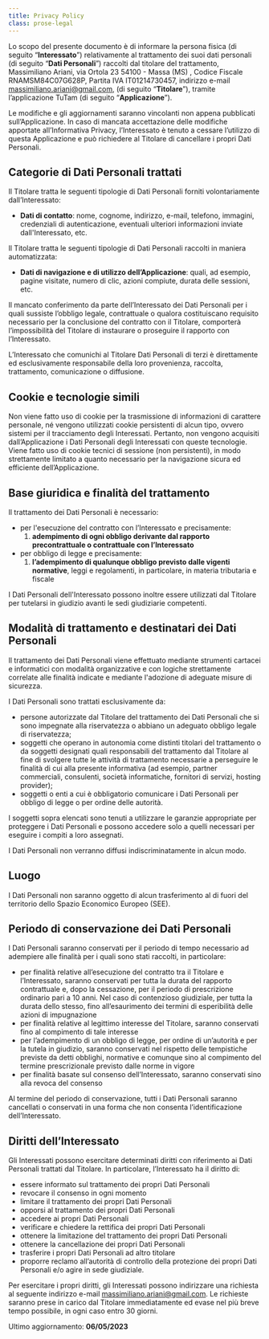 ```yaml
---
title: Privacy Policy
class: prose-legal
---
```


Lo scopo del presente documento è di informare la persona fisica (di seguito “**Interessato**”) relativamente al trattamento dei suoi dati personali (di seguito “**Dati Personali**”) raccolti dal titolare del trattamento, Massimiliano Ariani, via Ortola 23 54100 - Massa (MS) , Codice Fiscale RNAMSM84C07G628P, Partita IVA IT01214730457, indirizzo e-mail massimiliano.ariani@gmail.com, (di seguito “**Titolare**”), tramite l’applicazione TuTam (di seguito “**Applicazione**”).

Le modifiche e gli aggiornamenti saranno vincolanti non appena pubblicati sull’Applicazione. In caso di mancata accettazione delle modifiche apportate all’Informativa Privacy, l’Interessato è tenuto a cessare l’utilizzo di questa Applicazione e può richiedere al Titolare di cancellare i propri Dati Personali.

## Categorie di Dati Personali trattati

Il Titolare tratta le seguenti tipologie di Dati Personali forniti volontariamente dall’Interessato:

- **Dati di contatto**: nome, cognome, indirizzo, e-mail, telefono, immagini, credenziali di autenticazione, eventuali ulteriori informazioni inviate dall'Interessato, etc.

Il Titolare tratta le seguenti tipologie di Dati Personali raccolti in maniera automatizzata:

- **Dati di navigazione e di utilizzo dell’Applicazione**: quali, ad esempio, pagine visitate, numero di clic, azioni compiute, durata delle sessioni, etc.

Il mancato conferimento da parte dell’Interessato dei Dati Personali per i quali sussiste l’obbligo legale, contrattuale o qualora costituiscano requisito necessario per la conclusione del contratto con il Titolare, comporterà l’impossibilità del Titolare di instaurare o proseguire il rapporto con l’Interessato.

L’Interessato che comunichi al Titolare Dati Personali di terzi è direttamente ed esclusivamente responsabile della loro provenienza, raccolta, trattamento, comunicazione o diffusione.

## Cookie e tecnologie simili

Non viene fatto uso di cookie per la trasmissione di informazioni di carattere personale, né vengono utilizzati cookie persistenti di alcun tipo, ovvero sistemi per il tracciamento degli Interessati. Pertanto, non vengono acquisiti dall’Applicazione i Dati Personali degli Interessati con queste tecnologie. Viene fatto uso di cookie tecnici di sessione (non persistenti), in modo strettamente limitato a quanto necessario per la navigazione sicura ed efficiente dell’Applicazione.

## Base giuridica e finalità del trattamento

Il trattamento dei Dati Personali è necessario:

- per l'esecuzione del contratto con l’Interessato e precisamente:
  1.  **adempimento di ogni obbligo derivante dal rapporto precontrattuale o contrattuale con l’Interessato** 
- per obbligo di legge e precisamente:
  1.  **l’adempimento di qualunque obbligo previsto dalle vigenti normative**, leggi e regolamenti, in particolare, in materia tributaria e fiscale

I Dati Personali dell'Interessato possono inoltre essere utilizzati dal Titolare per tutelarsi in giudizio avanti le sedi giudiziarie competenti.

## Modalità di trattamento e destinatari dei Dati Personali

Il trattamento dei Dati Personali viene effettuato mediante strumenti cartacei e informatici con modalità organizzative e con logiche strettamente correlate alle finalità indicate e mediante l'adozione di adeguate misure di sicurezza.

I Dati Personali sono trattati esclusivamente da:

- persone autorizzate dal Titolare del trattamento dei Dati Personali che si sono impegnate alla riservatezza o abbiano un adeguato obbligo legale di riservatezza;
- soggetti che operano in autonomia come distinti titolari del trattamento o da soggetti designati quali responsabili del trattamento dal Titolare al fine di svolgere tutte le attività di trattamento necessarie a perseguire le finalità di cui alla presente informativa (ad esempio, partner commerciali, consulenti, società informatiche, fornitori di servizi, hosting provider);
- soggetti o enti a cui è obbligatorio comunicare i Dati Personali per obbligo di legge o per ordine delle autorità.

I soggetti sopra elencati sono tenuti a utilizzare le garanzie appropriate per proteggere i Dati Personali e possono accedere solo a quelli necessari per eseguire i compiti a loro assegnati.

I Dati Personali non verranno diffusi indiscriminatamente in alcun modo.

## Luogo

I Dati Personali non saranno oggetto di alcun trasferimento al di fuori del territorio dello Spazio Economico Europeo (SEE).

## Periodo di conservazione dei Dati Personali

I Dati Personali saranno conservati per il periodo di tempo necessario ad adempiere alle finalità per i quali sono stati raccolti, in particolare:

- per finalità relative all’esecuzione del contratto tra il Titolare e l’Interessato, saranno conservati per tutta la durata del rapporto contrattuale e, dopo la cessazione, per il periodo di prescrizione ordinario pari a 10 anni. Nel caso di contenzioso giudiziale, per tutta la durata dello stesso, fino all’esaurimento dei termini di esperibilità delle azioni di impugnazione
- per finalità relative al legittimo interesse del Titolare, saranno conservati fino al compimento di tale interesse
- per l’adempimento di un obbligo di legge, per ordine di un’autorità e per la tutela in giudizio, saranno conservati nel rispetto delle tempistiche previste da detti obblighi, normative e comunque sino al compimento del termine prescrizionale previsto dalle norme in vigore
- per finalità basate sul consenso dell’Interessato, saranno conservati sino alla revoca del consenso

Al termine del periodo di conservazione, tutti i Dati Personali saranno cancellati o conservati in una forma che non consenta l’identificazione dell’Interessato.

## Diritti dell’Interessato

Gli Interessati possono esercitare determinati diritti con riferimento ai Dati Personali trattati dal Titolare. In particolare, l’Interessato ha il diritto di:

- essere informato sul trattamento dei propri Dati Personali
- revocare il consenso in ogni momento
- limitare il trattamento dei propri Dati Personali
- opporsi al trattamento dei propri Dati Personali
- accedere ai propri Dati Personali
- verificare e chiedere la rettifica dei propri Dati Personali
- ottenere la limitazione del trattamento dei propri Dati Personali
- ottenere la cancellazione dei propri Dati Personali
- trasferire i propri Dati Personali ad altro titolare
- proporre reclamo all’autorità di controllo della protezione dei propri Dati Personali e/o agire in sede giudiziale.

Per esercitare i propri diritti, gli Interessati possono indirizzare una richiesta al seguente indirizzo e-mail massimiliano.ariani@gmail.com. Le richieste saranno prese in carico dal Titolare immediatamente ed evase nel più breve tempo possibile, in ogni caso entro 30 giorni.

Ultimo aggiornamento: **06/05/2023**
